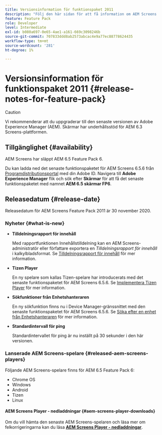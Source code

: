 ```yaml
---
title: Versionsinformation för funktionspaket 2011
description: "Följ den här sidan för att få information om AEM Screens Feature Pack 2011 släppt den 30 november 2020."
feature: Feature Pack
role: Developer
level: Intermediate
exl-id: b080a697-0e65-4ae1-a161-669c3098246b
source-git-commit: 707833ddd8ab2573abcac4e9a77ec88778624435
workflow-type: tm+mt
source-wordcount: '281'
ht-degree: 1%

---
```


# Versionsinformation för funktionspaket 2011 {#release-notes-for-feature-pack}

>[!CAUTION]
>Vi rekommenderar att du uppgraderar till den senaste versionen av Adobe Experience Manager (AEM). Skärmar har underhållsstöd för AEM 6.3 Screens-plattformen.

## Tillgänglighet {#availability}

AEM Screens har släppt AEM 6.5 Feature Pack 6.

Du kan ladda ned det senaste funktionspaketet för AEM Screens 6.5.6 från [Programdistributionsportal](https://experience.adobe.com/#/downloads/content/software-distribution/en/aem.html) med din Adobe ID. Navigera till **Adobe Experience Manager** flik och sök efter **Skärmar** för att få det senaste funktionspaketet med namnet **AEM 6.5 skärmar FP6**.

## Releasedatum {#release-date}

Releasedatum för AEM Screens Feature Pack 2011 är 30 november 2020.

### Nyheter {#what-is-new}

* **Tilldelningsrapport för innehåll**

   Med rapportfunktionen Innehållstilldelning kan en AEM Screens-administratör eller författare exportera en *Tilldelningsrapport för innehåll* i kalkylbladsformat.
Se [Tilldelningsrapport för innehåll](/help/user-guide/content-assignment-report.md) för mer information.


* **Tizen Player**

   En ny spelare som kallas Tizen-spelare har introducerats med det senaste funktionspaketet för AEM Screens 6.5.6.
Se [Implementera Tizen Player](/help/user-guide/tizen-player.md) för mer information.

* **Sökfunktioner från Enhetshanteraren**

   En ny sökfunktion finns nu i Device Manager-gränssnittet med den senaste funktionspaketet för AEM Screens 6.5.6.
Se [Söka efter en enhet från Enhetshanteraren](/help/user-guide/device-registration.md#search-device) för mer information.

* **Standardintervall för ping**

   Standardintervallet för ping är nu inställt på 30 sekunder i den här versionen.

### Lanserade AEM Screens-spelare {#released-aem-screens-players}

Följande AEM Screens-spelare finns för AEM 6.5 Feature Pack 6:

* Chrome OS
* Windows
* Android
* Tizen
* Linux

#### AEM Screens Player - nedladdningar  {#aem-screens-player-downloads}

Om du vill hämta den senaste AEM Screens-spelaren och läsa mer om felkorrigeringarna kan du läsa **[AEM Screens Player - nedladdningar](https://download.macromedia.com/screens/index.html)**.

